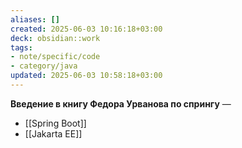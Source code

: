 ```yaml
---
aliases: []
created: 2025-06-03 10:16:18+03:00
deck: obsidian::work
tags:
- note/specific/code
- category/java
updated: 2025-06-03 10:58:18+03:00
---
```


**Введение в книгу Федора Урванова по спрингу**
—
- [[Spring Boot]]
- [[Jakarta EE]]